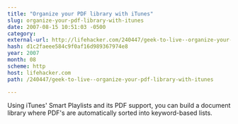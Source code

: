 ```yaml
---
title: "Organize your PDF library with iTunes"
slug: organize-your-pdf-library-with-itunes
date: 2007-08-15 10:51:03 -0500
category: 
external-url: http://lifehacker.com/240447/geek-to-live--organize-your-pdf-library-with-itunes
hash: d1c2faeee584c9f0af16d989367974e8
year: 2007
month: 08
scheme: http
host: lifehacker.com
path: /240447/geek-to-live--organize-your-pdf-library-with-itunes

---
```


Using iTunes' Smart Playlists and its PDF support, you can build a document library where PDF's are automatically sorted into keyword-based lists.
